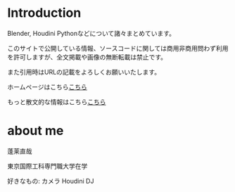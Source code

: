 # Introduction

Blender, Houdini Pythonなどについて諸々まとめています。

このサイトで公開している情報、ソースコードに関しては商用非商用問わず利用を許可しますが、全文掲載や画像の無断転載は禁止です。

また引用時はURLの記載をよろしくお願いいたします。

ホームページはこちら[こちら](https://ymgmcmc.com)

もっと散文的な情報はこちら[こちら](https://scrapbox.io/ymgmcmc/)

# about me

蓬莱直哉

東京国際工科専門職大学在学

好きなもの: カメラ Houdini DJ 